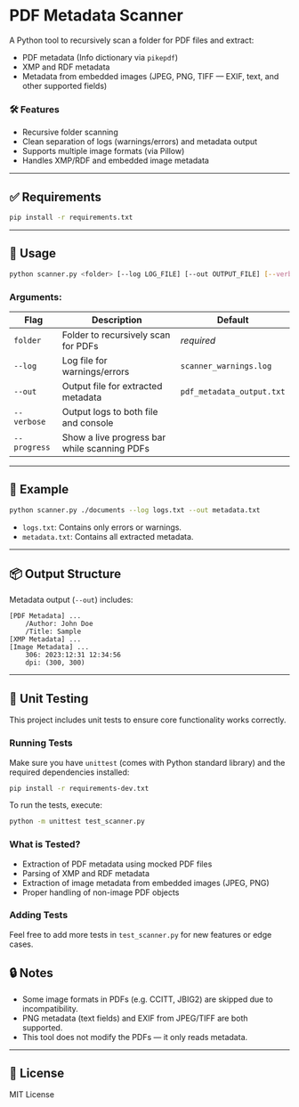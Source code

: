 # PDF Metadata Scanner

A Python tool to recursively scan a folder for PDF files and extract:

- PDF metadata (Info dictionary via `pikepdf`)
- XMP and RDF metadata
- Metadata from embedded images (JPEG, PNG, TIFF — EXIF, text, and other supported fields)

### 🛠 Features

- Recursive folder scanning
- Clean separation of logs (warnings/errors) and metadata output
- Supports multiple image formats (via Pillow)
- Handles XMP/RDF and embedded image metadata

---

## ✅ Requirements

```bash
pip install -r requirements.txt 
````

---

## 🚀 Usage

```bash
python scanner.py <folder> [--log LOG_FILE] [--out OUTPUT_FILE] [--verbose] [--progress]

```

### Arguments:

| Flag         | Description                                  | Default                   |
| ------------ | -------------------------------------------- | ------------------------- |
| `folder`     | Folder to recursively scan for PDFs          | *required*                |
| `--log`      | Log file for warnings/errors                 | `scanner_warnings.log`    |
| `--out`      | Output file for extracted metadata           | `pdf_metadata_output.txt` |
| `--verbose`  | Output logs to both file and console         |                           |
| `--progress` | Show a live progress bar while scanning PDFs |                           |


---

## 🧾 Example

```bash
python scanner.py ./documents --log logs.txt --out metadata.txt
```

* `logs.txt`: Contains only errors or warnings.
* `metadata.txt`: Contains all extracted metadata.

---

## 📦 Output Structure

Metadata output (`--out`) includes:

```
[PDF Metadata] ...
    /Author: John Doe
    /Title: Sample
[XMP Metadata] ...
[Image Metadata] ...
    306: 2023:12:31 12:34:56
    dpi: (300, 300)
```

---

## 🧪 Unit Testing

This project includes unit tests to ensure core functionality works correctly.

### Running Tests

Make sure you have `unittest` (comes with Python standard library) and the required dependencies installed:

```bash
pip install -r requirements-dev.txt
````

To run the tests, execute:

```bash
python -m unittest test_scanner.py
```

### What is Tested?

* Extraction of PDF metadata using mocked PDF files
* Parsing of XMP and RDF metadata
* Extraction of image metadata from embedded images (JPEG, PNG)
* Proper handling of non-image PDF objects

### Adding Tests

Feel free to add more tests in `test_scanner.py` for new features or edge cases.

## 🔒 Notes

* Some image formats in PDFs (e.g. CCITT, JBIG2) are skipped due to incompatibility.
* PNG metadata (text fields) and EXIF from JPEG/TIFF are both supported.
* This tool does not modify the PDFs — it only reads metadata.

---

## 📃 License

MIT License
